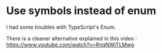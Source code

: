 # Use symbols instead of enum

I had some troubles with TypeScript's Enum.

There is a cleaner alternative explained in this video : https://www.youtube.com/watch?v=RnqNWjTLMwg
